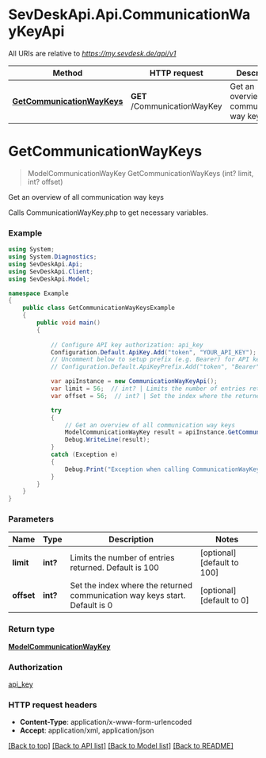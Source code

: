 # SevDeskApi.Api.CommunicationWayKeyApi

All URIs are relative to *https://my.sevdesk.de/api/v1*

Method | HTTP request | Description
------------- | ------------- | -------------
[**GetCommunicationWayKeys**](CommunicationWayKeyApi.md#getcommunicationwaykeys) | **GET** /CommunicationWayKey | Get an overview of all communication way keys


<a name="getcommunicationwaykeys"></a>
# **GetCommunicationWayKeys**
> ModelCommunicationWayKey GetCommunicationWayKeys (int? limit, int? offset)

Get an overview of all communication way keys

Calls CommunicationWayKey.php to get necessary variables.

### Example
```csharp
using System;
using System.Diagnostics;
using SevDeskApi.Api;
using SevDeskApi.Client;
using SevDeskApi.Model;

namespace Example
{
    public class GetCommunicationWayKeysExample
    {
        public void main()
        {
            
            // Configure API key authorization: api_key
            Configuration.Default.ApiKey.Add("token", "YOUR_API_KEY");
            // Uncomment below to setup prefix (e.g. Bearer) for API key, if needed
            // Configuration.Default.ApiKeyPrefix.Add("token", "Bearer");

            var apiInstance = new CommunicationWayKeyApi();
            var limit = 56;  // int? | Limits the number of entries returned. Default is 100 (optional)  (default to 100)
            var offset = 56;  // int? | Set the index where the returned communication way keys start. Default is 0 (optional)  (default to 0)

            try
            {
                // Get an overview of all communication way keys
                ModelCommunicationWayKey result = apiInstance.GetCommunicationWayKeys(limit, offset);
                Debug.WriteLine(result);
            }
            catch (Exception e)
            {
                Debug.Print("Exception when calling CommunicationWayKeyApi.GetCommunicationWayKeys: " + e.Message );
            }
        }
    }
}
```

### Parameters

Name | Type | Description  | Notes
------------- | ------------- | ------------- | -------------
 **limit** | **int?**| Limits the number of entries returned. Default is 100 | [optional] [default to 100]
 **offset** | **int?**| Set the index where the returned communication way keys start. Default is 0 | [optional] [default to 0]

### Return type

[**ModelCommunicationWayKey**](ModelCommunicationWayKey.md)

### Authorization

[api_key](../README.md#api_key)

### HTTP request headers

 - **Content-Type**: application/x-www-form-urlencoded
 - **Accept**: application/xml, application/json

[[Back to top]](#) [[Back to API list]](../README.md#documentation-for-api-endpoints) [[Back to Model list]](../README.md#documentation-for-models) [[Back to README]](../README.md)

